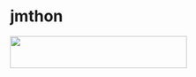 # jmthon

<p align="left"><a href="https://heroku.com/deploy?template=https://github.com/imwede/roz"> <img src="https://img.shields.io/badge/Deploy%20To%20Heroku-purple?style=for-the-badge&logo=heroku" width="320" height="58.45"/></a></p>
